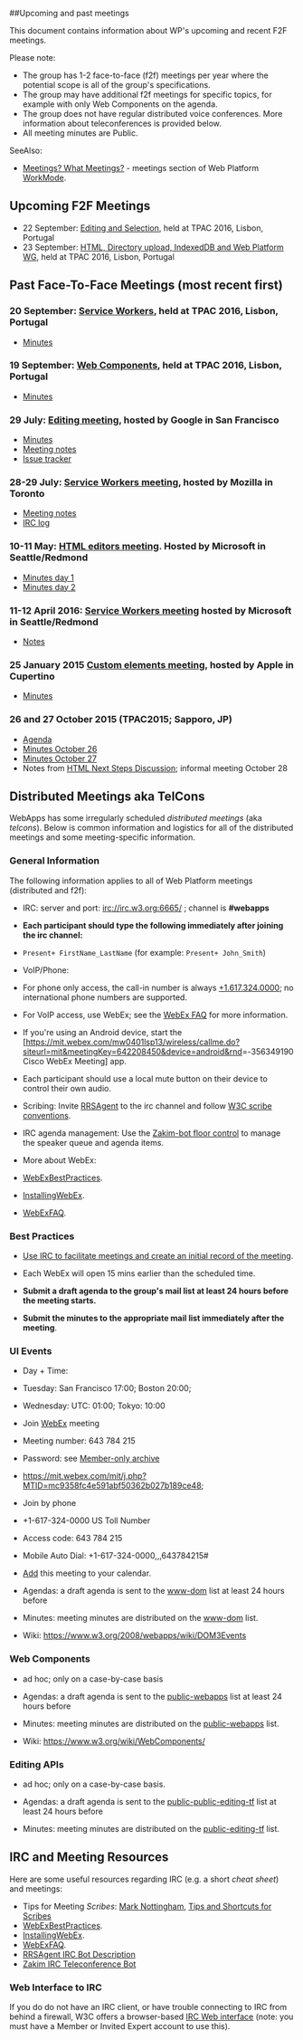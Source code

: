 ##Upcoming and past meetings

This document contains information about WP's upcoming and recent F2F meetings.

Please note:
-   The group has 1-2 face-to-face (f2f) meetings per year where the potential scope is all of the group's specifications.
-   The group may have additional f2f meetings for specific topics, for example with only Web Components on the agenda.
-   The group does not have regular distributed voice conferences. More information about teleconferences is provided below.
-   All meeting minutes are Public.

SeeAlso:

-   [Meetings? What Meetings?](WorkMode.md#meetings-what-meetings) - meetings section of Web Platform [WorkMode](WorkMode.md).

## Upcoming F2F Meetings

- 22 September: [Editing and Selection](https://github.com/w3c/WebPlatformWG/blob/gh-pages/meetings/16-09-22TPAC-3.md), held at TPAC 2016, Lisbon, Portugal
- 23 September: [HTML, Directory upload, IndexedDB and Web Platform WG](https://github.com/w3c/WebPlatformWG/blob/gh-pages/meetings/16-09-23TPAC-4.md), held at TPAC 2016, Lisbon, Portugal

## Past Face-To-Face Meetings (most recent first)

### 20 September: [Service Workers](https://github.com/w3c/WebPlatformWG/blob/gh-pages/meetings/16-09-20TPAC-2.md), held at TPAC 2016, Lisbon, Portugal
- [Minutes](https://www.w3.org/2016/09/20-webapps-minutes.html)

### 19 September: [Web Components](https://github.com/w3c/WebPlatformWG/blob/gh-pages/meetings/16-09-19TPAC-1.md), held at TPAC 2016, Lisbon, Portugal
- [Minutes](https://www.w3.org/2016/09/19-webapps-minutes.html)

### 29 July: [Editing meeting](https://github.com/w3c/WebPlatformWG/blob/gh-pages/meetings/16-07-29-Editing.md), hosted by Google in San Francisco
- [Minutes](http://www.w3.org/2016/07/29-editing-minutes.html)
- [Meeting notes](https://docs.google.com/document/d/1XxIEF0So-kMF5mcJ03Yj0zsYMFRHEgXw1fV1K5FOwuQ)
- [Issue tracker](https://github.com/w3c/editing)

### 28-29 July: [Service Workers meeting](https://github.com/w3c/WebPlatformWG/blob/gh-pages/meetings/16-07-28-29SW.md), hosted by Mozilla in Toronto
- [Meeting notes](https://jakearchibald.com/2016/service-worker-meeting-notes/)
- [IRC log](https://gist.github.com/jakearchibald/c65009efa2ed9dbe3ad38f5fef5a4ef1)
### 10-11 May: [HTML editors meeting](https://github.com/w3c/WebPlatformWG/blob/gh-pages/meetings/16-05-10-11HTML.md). Hosted by Microsoft in Seattle/Redmond
- [Minutes day 1](https://www.w3.org/2016/05/10-html-editors-minutes.html)
- [Minutes day 2](https://www.w3.org/2016/05/11-html-editors-minutes.html)

### 11-12 April 2016: [Service Workers meeting](https://github.com/w3c/WebPlatformWG/blob/gh-pages/meetings/16-04-11-12SW.md) hosted by Microsoft in Seattle/Redmond
- [Notes](https://lists.w3.org/Archives/Public/public-webapps/2016AprJun/0039.html)

### 25 January 2015 [Custom elements meeting](https://github.com/w3c/WebPlatformWG/blob/gh-pages/meetings/16-01-25WC.md), hosted by Apple in Cupertino
- [Minutes](https://www.w3.org/2016/01/25-webapps-minutes.html)

### 26 and 27 October 2015 (TPAC2015; Sapporo, JP)
- [Agenda](https://www.w3.org/wiki/Webapps/October2015Meeting)
- [Minutes October 26](http://www.w3.org/2015/10/21-webapps-minutes.html)
- [Minutes October 27](http://www.w3.org/2015/10/26-webapps-minutes.html)
- Notes from [HTML Next Steps Discussion](http://www.w3.org/2015/10/28-html-minutes.html); informal meeting October 28

## Distributed Meetings aka TelCons

WebApps has some irregularly scheduled *distributed meetings* (aka *telcons*). Below is common information and logistics for all of the distributed meetings and some meeting-specific information.

### General Information

The following information applies to all of Web Platform meetings (distributed and f2f):

-   IRC: server and port: <irc://irc.w3.org:6665/> ; channel is **\#webapps**
-   **Each participant should type the following immediately after joining the irc channel:**
-   `Present+ FirstName_LastName` (for example: `Present+ John_Smith`)

-   VoIP/Phone:
-   For phone only access, the call-in number is always [+1.617.324.0000](tel:+1.617.324.0000); no international phone numbers are supported.
-   For VoIP access, use WebEx; see the [WebEx FAQ](https://www.w3.org/2006/tools/wiki/WebExFAQ) for more information.
-   If you're using an Android device, start the [<https://mit.webex.com/mw0401lsp13/wireless/callme.do?siteurl=mit&meetingKey=642208450&device=android&rnd>=-356349190 Cisco WebEx Meeting] app.
-   Each participant should use a local mute button on their device to control their own audio.

-   Scribing: Invite [RRSAgent](http://www.w3.org/2002/03/RRSAgent) to the irc channel and follow [W3C scribe conventions](http://www.w3.org/2008/04/scribe.html).

-   IRC agenda management: Use the [Zakim-bot floor control](http://www.w3.org/2001/12/zakim-irc-bot.html#speakerqueue) to manage the speaker queue and agenda items.

-   More about WebEx:
-   [WebExBestPractices](https://www.w3.org/2006/tools/wiki/WebExBestPractices).
-   [InstallingWebEx](https://www.w3.org/2006/tools/wiki/InstallingWebEx).
-   [WebExFAQ](https://www.w3.org/2006/tools/wiki/WebExFAQ).

### Best Practices

-   [Use IRC to facilitate meetings and create an initial record of the meeting](https://www.w3.org/2006/tools/wiki/WebExBestPractices#IRC).

-   Each WebEx will open 15 mins earlier than the scheduled time.

-   **Submit a draft agenda to the group's mail list at least 24 hours before the meeting starts.**

-   **Submit the minutes to the appropriate mail list immediately after the meeting**.

### UI Events

-   Day + Time:
-   Tuesday: San Francisco 17:00; Boston 20:00;
-   Wednesday: UTC: 01:00; Tokyo: 10:00

-   Join [WebEx](https://mit.webex.com/mit/j.php?MTID=mc9358fc4e591abf50362b027b189ce48) meeting
-   Meeting number: 643 784 215
-   Password: see [Member-only archive](https://lists.w3.org/Archives/Member/w3c-archive/2016Jan/0484.html)
-   <https://mit.webex.com/mit/j.php?MTID=mc9358fc4e591abf50362b027b189ce48>;

-   Join by phone
-   +1-617-324-0000 US Toll Number
-   Access code: 643 784 215
-   Mobile Auto Dial: +1-617-324-0000,,,643784215\#

-   [Add](https://mit.webex.com/mit/j.php?MTID=me1eaed87cdc049944b01363dd20cc4bf) this meeting to your calendar.

-   Agendas: a draft agenda is sent to the [www-dom](http://lists.w3.org/Archives/Public/www-dom/) list at least 24 hours before
-   Minutes: meeting minutes are distributed on the [www-dom](http://lists.w3.org/Archives/Public/www-dom/) list.
-   Wiki: [<https://www.w3.org/2008/webapps/wiki/DOM3Events>](https://www.w3.org/2008/webapps/wiki/DOM3Events)

### Web Components

-   ad hoc; only on a case-by-case basis

-   Agendas: a draft agenda is sent to the [public-webapps](http://lists.w3.org/Archives/Public/public-webapps/) list at least 24 hours before
-   Minutes: meeting minutes are distributed on the [public-webapps](http://lists.w3.org/Archives/Public/public-webapps/) list.
-   Wiki: [<https://www.w3.org/wiki/WebComponents/>](https://www.w3.org/wiki/WebComponents/)

### Editing APIs

-   ad hoc; only on a case-by-case basis.

-   Agendas: a draft agenda is sent to the [public-public-editing-tf](http://lists.w3.org/Archives/Public/public-editing-tf/) list at least 24 hours before
-   Minutes: meeting minutes are distributed on the [public-editing-tf](http://lists.w3.org/Archives/Public/public-editing-tf/) list.

IRC and Meeting Resources
-------------------------

Here are some useful resources regarding IRC (e.g. a short *cheat sheet*) and meetings:

-   Tips for Meeting *Scribes*: [Mark Nottingham](http://www.w3.org/2002/ws/addr/minutes.html), [Tips and Shortcuts for Scribes](https://www.w3.org/wiki/PointerEvents/Meetings#Meeting_Scribes)
-   [WebExBestPractices](https://www.w3.org/2006/tools/wiki/WebExBestPractices).
-   [InstallingWebEx](https://www.w3.org/2006/tools/wiki/InstallingWebEx).
-   [WebExFAQ](https://www.w3.org/2006/tools/wiki/WebExFAQ).
-   [RRSAgent IRC Bot Description](http://www.w3.org/2002/03/RRSAgent)
-   [Zakim IRC Teleconference Bot](http://www.w3.org/2001/12/zakim-irc-bot.html)

### Web Interface to IRC

If you do do not have an IRC client, or have trouble connecting to IRC from behind a firewall, W3C offers a browser-based [IRC Web interface](http://cgi.w3.org/member-bin/irc/irc.cgi) (note: you must have a Member or Invited Expert account to use this).
